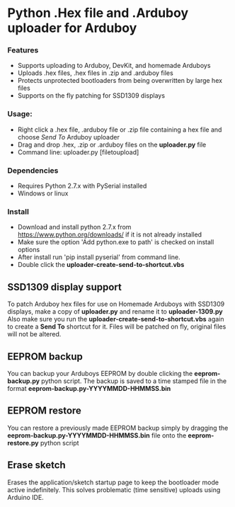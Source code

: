 # Python .Hex file and .Arduboy uploader for Arduboy

### Features

* Supports uploading to Arduboy, DevKit, and homemade Arduboys
* Uploads .hex files, .hex files in .zip and .arduboy files
* Protects unprotected bootloaders from being overwritten by large hex files
* Supports on the fly patching for SSD1309 displays

### Usage:

* Right click a .hex file, .arduboy file or .zip file containing a hex file
  and choose *Send To* Arduboy uploader
* Drag and drop .hex, .zip or .arduboy files on the **uploader.py** file
* Command line: uploader.py [filetoupload]

### Dependencies

* Requires Python 2.7.x with PySerial installed
* Windows or linux

### Install

* Download and install python 2.7.x from https://www.python.org/downloads/ if it is not already installed
* Make sure the option 'Add python.exe to path' is checked on install options
* After install run 'pip install pyserial' from command line.
* Double click the **uploader-create-send-to-shortcut.vbs**

## SSD1309 display support

To patch Arduboy hex files for use on Homemade Arduboys with SSD1309 displays,
make a copy of **uploader.py** and rename it to **uploader-1309.py** Also make
sure you run the **uploader-create-send-to-shortcut.vbs** again to create a
**Send To** shortcut for it. Files will be patched on fly, original files will not be altered.

## EEPROM backup

You can backup your Arduboys EEPROM by double clicking the **eeprom-backup.py**  python script.
The backup is saved to a time stamped file in the format **eeprom-backup.py-YYYYMMDD-HHMMSS.bin**

## EEPROM restore

You can restore a previously made EEPROM backup simply by dragging the **eeprom-backup.py-YYYYMMDD-HHMMSS.bin** file onto the **eeprom-restore.py** python script

## Erase sketch

Erases the application/sketch startup page to keep the bootloader mode active indefinitely. This solves problematic (time sensitive) uploads using Arduino IDE.
